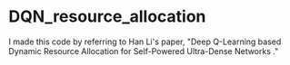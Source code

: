 # DQN_resource_allocation
I made this code by referring to Han Li's paper, "Deep Q-Learning based Dynamic Resource Allocation for Self-Powered Ultra-Dense Networks
."
